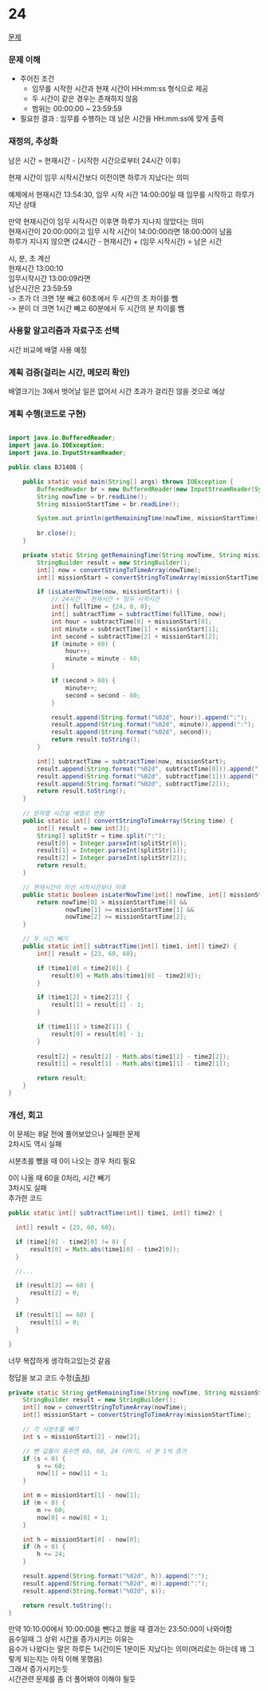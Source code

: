 # 24
[문제](https://www.acmicpc.net/problem/1408)

### 문제 이해
- 주어진 조건  
  - 임무를 시작한 시간과 현재 시간이 HH:mm:ss 형식으로 제공  
  - 두 시간이 같은 경우는 존재하지 않음  
  - 범위는 00:00:00 ~ 23:59:59  
- 필요한 결과 : 임무를 수행하는 데 남은 시간을 HH:mm:ss에 맞게 출력

### 재정의, 추상화
남은 시간 = 현재시간 - (시작한 시간으로부터 24시간 이후)  

현재 시간이 임무 시작시간보다 이전이면 하루가 지났다는 의미  

예제에서 현재시간 13:54:30, 임무 시작 시간 14:00:00일 때 임무를 시작하고 하루가 지난 상태  

만약 현재시간이 임무 시작시간 이후면 하루가 지나지 않았다는 의미  
현재시간이 20:00:00이고 임무 시작 시간이 14:00:00라면 18:00:00이 남음  
하루가 지나지 않으면 (24시간 - 현재시간) + (임무 시작시간) = 남은 시간  

시, 분, 초 계산  
현재시간 13:00:10  
임무시작시간 13:00:09라면  
남은시간은 23:59:59  
-> 초가 더 크면 1분 빼고 60초에서 두 시간의 초 차이를 뺌  
-> 분이 더 크면 1시간 빼고 60분에서 두 시간의 분 차이를 뺌

### 사용할 알고리즘과 자료구조 선택
시간 비교에 배열 사용 예정  

### 계획 검증(걸리는 시간, 메모리 확인)
배열크기는 3에서 벗어날 일은 없어서 시간 초과가 걸리진 않을 것으로 예상

### 계획 수행(코드로 구현)
```java

import java.io.BufferedReader;
import java.io.IOException;
import java.io.InputStreamReader;

public class BJ1408 {

    public static void main(String[] args) throws IOException {
        BufferedReader br = new BufferedReader(new InputStreamReader(System.in));
        String nowTime = br.readLine();
        String missionStartTime = br.readLine();

        System.out.println(getRemainingTime(nowTime, missionStartTime));
        
        br.close();
    }

    private static String getRemainingTime(String nowTime, String missionStartTime) {
        StringBuilder result = new StringBuilder();
        int[] now = convertStringToTimeArray(nowTime);
        int[] missionStart = convertStringToTimeArray(missionStartTime);

        if (isLaterNowTime(now, missionStart)) {
            // 24시간 - 현재시간 + 임무 시작시간
            int[] fullTime = {24, 0, 0};
            int[] subtractTime = subtractTime(fullTime, now);
            int hour = subtractTime[0] + missionStart[0];
            int minute = subtractTime[1] + missionStart[1];
            int second = subtractTime[2] + missionStart[2];
            if (minute > 60) {
                hour++;
                minute = minute - 60;
            }

            if (second > 60) {
                minute++;
                second = second - 60;
            }

            result.append(String.format("%02d", hour)).append(":");
            result.append(String.format("%02d", minute)).append(":");
            result.append(String.format("%02d", second));
            return result.toString();
        }

        int[] subtractTime = subtractTime(now, missionStart);
        result.append(String.format("%02d", subtractTime[0])).append(":");
        result.append(String.format("%02d", subtractTime[1])).append(":");
        result.append(String.format("%02d", subtractTime[2]));
        return result.toString();
    }
    
    // 문자열 시간을 배열로 변환
    public static int[] convertStringToTimeArray(String time) {
        int[] result = new int[3];
        String[] splitStr = time.split(":");
        result[0] = Integer.parseInt(splitStr[0]);
        result[1] = Integer.parseInt(splitStr[1]);
        result[2] = Integer.parseInt(splitStr[2]);
        return result;
    }

    // 현재시간이 미션 시작시간보다 이후
    public static boolean isLaterNowTime(int[] nowTime, int[] missionStartTime) {
        return nowTime[0] > missionStartTime[0] &&
                nowTime[1] >= missionStartTime[1] &&
                nowTime[2] >= missionStartTime[2];
    }

    // 두 시간 빼기
    public static int[] subtractTime(int[] time1, int[] time2) {
        int[] result = {23, 60, 60};

        if (time1[0] < time2[0]) {
            result[0] = Math.abs(time1[0] - time2[0]);
        }

        if (time1[2] > time2[2]) {
            result[1] = result[1] - 1;
        }

        if (time1[1] > time2[1]) {
            result[0] = result[0] - 1;
        }
        
        result[2] = result[2] - Math.abs(time1[2] - time2[2]);
        result[1] = result[1] - Math.abs(time1[1] - time2[1]);

        return result;
    }
}

```

### 개선, 회고
이 문제는 8달 전에 풀어보았으나 실패한 문제  
2차시도 역시 실패  

시분초를 뺐을 때 0이 나오는 경우 처리 필요  

0이 나올 때 60을 0처리, 시간 빼기  
3차시도 실패  
추가한 코드
```java
public static int[] subtractTime(int[] time1, int[] time2) {

  int[] result = {23, 60, 60};

  if (time1[0] - time2[0] != 0) {
      result[0] = Math.abs(time1[0] - time2[0]);
  }

  //...

  if (result[2] == 60) {
      result[2] = 0;
  }

  if (result[1] == 60) {
      result[1] = 0;
  }

}
```

너무 복잡하게 생각하고있는것 같음  

정답을 보고 코드 수정([출처](https://airzinc.tistory.com/entry/%EB%B0%B1%EC%A4%80-1408JAVA))  
```java
private static String getRemainingTime(String nowTime, String missionStartTime) {
    StringBuilder result = new StringBuilder();
    int[] now = convertStringToTimeArray(nowTime);
    int[] missionStart = convertStringToTimeArray(missionStartTime);

    // 각 시분초를 빼기
    int s = missionStart[2] - now[2];

    // 뺀 값들이 음수면 60, 60, 24 더하기, 시 분 1씩 증가
    if (s < 0) {
        s += 60;
        now[1] = now[1] + 1;
    }

    int m = missionStart[1] - now[1];
    if (m < 0) {
        m += 60;
        now[0] = now[0] + 1;
    }

    int h = missionStart[0] - now[0];
    if (h < 0) {
        h += 24;
    }

    result.append(String.format("%02d", h)).append(":");
    result.append(String.format("%02d", m)).append(":");
    result.append(String.format("%02d", s));

    return result.toString();
}
```
 
만약 10:10:00에서 10:00:00을 뺀다고 했을 때 결과는 23:50:00이 나와야함  
음수일때 그 상위 시간을 증가시키는 이유는  
음수가 나왔다는 말은 하루든 1시간이든 1분이든 지났다는 의미(머리로는 아는데 왜 그렇게 되는지는 아직 이해 못했음)  
그래서 증가시키는듯  
시간관련 문제를 좀 더 풀어봐야 이해야 될듯  